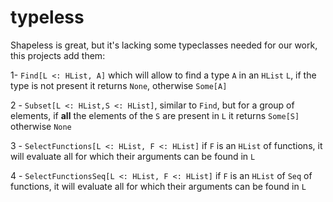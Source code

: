 # typeless

Shapeless is great, but it's lacking some typeclasses needed for our work, this projects add them:

1- `Find[L <: HList, A]` which will allow to find a type `A` in an `HList` `L`, if the type is not present it returns `None`, otherwise `Some[A]`

2 - `Subset[L <: HList,S <: HList]`, similar to `Find`, but for a group of elements, if **all** the elements of the  `S` are present in `L` it returns `Some[S]` otherwise `None`

3 - `SelectFunctions[L <: HList, F <: HList]` if `F` is an `HList` of functions, it will evaluate all for which their arguments can be found in `L`

4 - `SelectFunctionsSeq[L <: HList, F <: HList]` if `F` is an `HList` of `Seq` of functions, it will evaluate all for which their arguments can be found in `L`
